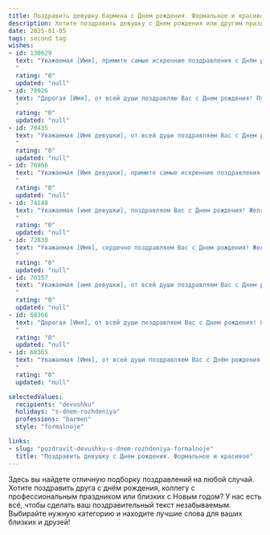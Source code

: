 ```yaml
---
title: Поздравить девушку бармена c Днем рождения. Формальное и красивое
description: Хотите поздравить девушку c Днем рождения или другим праздником? Наш ИИ создаст незабываемое поздравление, а вы обязательно выделитесь среди других.  
date: 2025-01-05
tags: second tag
wishes:
- id: 130629
  text: "Уважаемая [Имя], примите самые искренние поздравления с Днём рождения!  Желаем Вам крепкого здоровья, профессиональных успехов в Вашей непростой, но интересной работе бармена,  всегда отличного настроения и  неиссякаемого оптимизма. Пусть каждый день приносит Вам радость и новые достижения!
  "
  rating: "0"
  updated: "null"
- id: 78926
  text: "Дорогая [Имя], от всей души поздравляю Вас с Днем рождения! Пусть Ваша работа за барной стойкой всегда приносит Вам удовольствие, а Ваши миксы покоряют сердца гостей. Желаю Вам ярких моментов,  неиссякаемой энергии, море позитива и, конечно же,  счастья в личной жизни!
  "
  rating: "0"
  updated: "null"
- id: 78435
  text: "Уважаемая [Имя девушки], от всей души поздравляем Вас с Днем рождения! Желаем Вам ярких моментов в жизни, творческих успехов в профессии бармена, всегда оставаться такой же харизматичной и гостеприимной. Пусть Ваша работа приносит Вам удовольствие, а жизнь будет наполнена счастьем и радостью!
  "
  rating: "0"
  updated: "null"
- id: 76966
  text: "Уважаемая [Имя девушки], примите самые искренние поздравления с Днем рождения! Пусть этот день станет ярким и запоминающимся! Желаем Вам успехов в Вашей работе, которая, несомненно, приносит радость многим людям. Пусть Ваши творческие идеи всегда находят воплощение, а Ваша улыбка, за которой мы так часто приходим в бар, сияет еще ярче!
  "
  rating: "0"
  updated: "null"
- id: 74148
  text: "Уважаемая [имя девушки], поздравляем Вас с Днем рождения! Желаем Вам творческих успехов в вашем профессиональном пути, вдохновения и  радости от каждой смены. Пусть ваша барная стой будет всегда полна гостей, а улыбки - искренними. Счастья, любви и  всего самого доброго!
  "
  rating: "0"
  updated: "null"
- id: 72830
  text: "Уважаемая [Имя], сердечно поздравляем Вас с Днем рождения! Желаем Вам ярких моментов, искрящегося настроения и, конечно же, чтобы каждый Ваш рабочий день был наполнен энергией и радостью от общения с гостями!
  "
  rating: "0"
  updated: "null"
- id: 70357
  text: "Уважаемая [имя девушки], от всей души поздравляем Вас с Днем рождения! Пусть Ваш профессионализм и талант бармена всегда приносит Вам радость и успех, а жизнь будет наполнена яркими событиями и приятными моментами. Желаем Вам крепкого здоровья, счастья, благополучия и всего самого лучшего!
  "
  rating: "0"
  updated: "null"
- id: 68366
  text: "Дорогая [Имя], от всей души поздравляем Вас с Днем рождения! Желаем Вам ярких моментов, вдохновения в работе, а также неизменного успеха и процветания в Вашей профессии бармена. Пусть каждый день будет наполнен радостью и позитивом!
  "
  rating: "0"
  updated: "null"
- id: 68365
  text: "Уважаемая [Имя], от всей души поздравляем Вас с Днём рождения! Желаем Вам успехов в Вашей непростой, но увлекательной профессии бармена, чтобы каждый день приносил новые открытия, приятные встречи и незабываемые моменты. Пусть Ваш талант всегда будет востребован, а работа приносит Вам радость и удовлетворение!
  "
  rating: "0"
  updated: "null"

selectedValues:
  recipients: "devushku"
  holidays: "s-dnem-rozhdeniya"
  professions: "barmen"
  style: "formalnoje"

links:
- slug: "pozdravit-devushku-s-dnem-rozhdeniya-formalnoje"
  title: "Поздравить девушку c Днем рождения. Формальное и красивое"
---
```


Здесь вы найдете отличную подборку поздравлений на любой случай.
Хотите поздравить друга с днём рождения, коллегу с профессиональным праздником или близких с Новым годом? У нас есть всё, чтобы сделать ваш поздравительный текст незабываемым. Выбирайте нужную категорию и находите лучшие слова для ваших близких и друзей!
